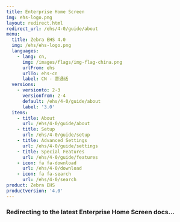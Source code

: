 ```yaml
---
title: Enterprise Home Screen
img: ehs-logo.png
layout: redirect.html
redirect_url: /ehs/4-0/guide/about
menu:
  title: Zebra EHS 4.0
  img: /ehs/ehs-logo.png
  languages:
    - lang: cn,
      img: /images/flags/img-flag-china.png
      urlFrom: ehs
      urlTo: ehs-cn
      label: CN - 普通话
  versions:
    - versionto: 2-3
      versionfrom: 2-4
      default: /ehs/4-0/guide/about
      label: '3.0'
  items:
    - title: About
      url: /ehs/4-0/guide/about
    - title: Setup
      url: /ehs/4-0/guide/setup
    - title: Advanced Settings
      url: /ehs/4-0/guide/settings
    - title: Special Features
      url: /ehs/4-0/guide/features
    - icon: fa fa-download
      url: /ehs/4-0/download
    - icon: fa fa-search
      url: /ehs/4-0/search
product: Zebra EHS
productversion: '4.0'
---
```


### Redirecting to the latest Enterprise Home Screen docs...










